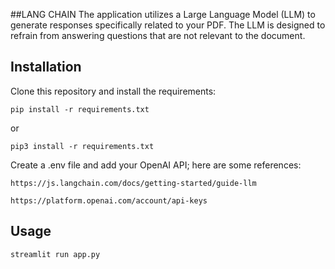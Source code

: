 
##LANG CHAIN
The application utilizes a Large Language Model (LLM) to generate responses specifically related to your PDF. The LLM is designed to refrain from answering questions that are not relevant to the document.
## Installation

Clone this repository and install the requirements:

```
pip install -r requirements.txt
```
or
```
pip3 install -r requirements.txt
```

Create a .env file and add your OpenAI API; here are some references:

```
https://js.langchain.com/docs/getting-started/guide-llm
```
```
https://platform.openai.com/account/api-keys
```

## Usage

```
streamlit run app.py
```
